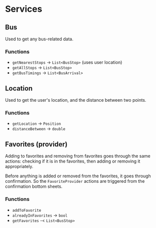# Services

## Bus
Used to get any bus-related data.

### Functions
- `getNearestStops` -> `List<BusStop>` (uses user location)
- `getAllStops` -> `List<BusStop>`
- `getBusTimings` -> `List<BusArrival>`

## Location
Used to get the user's location, and the distance between two points.

### Functions
- `getLocation` -> `Position`
- `distanceBetween` -> `double`


## Favorites (provider)
Adding to favorites and removing from favorites goes through the same actions: checking if it is in the favorites, then adding or removing it appropriately.

Before anything is added or removed from the favorites, it goes through confirmation. So the `FavoriteProvider` actions are triggered from the confirmation bottom sheets.

### Functions
- `addToFavorite`
- `alreadyInFavorites` -> `bool`
- `getFavorites` -< `List<BusStop>`
